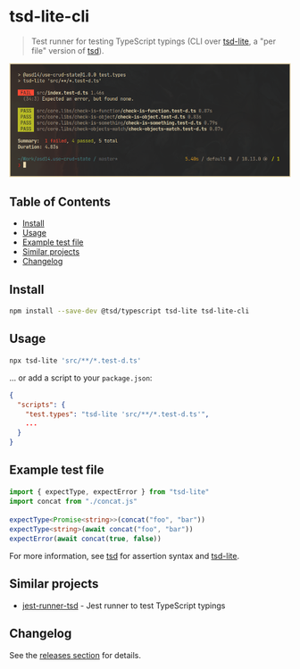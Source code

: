 # tsd-lite-cli

> Test runner for testing TypeScript typings (CLI over
> [tsd-lite][intro_tsd-lite], a "per file" version of [tsd][intro_tsd]).

![tsd-lite-cli demo](docs/demo.png "tsd-lite-cli demo")

[intro_tsd]: https://github.com/SamVerschueren/tsd
[intro_tsd-lite]: https://github.com/mrazauskas/tsd-lite

## Table of Contents

<!-- vim-markdown-toc GFM -->

- [Install](#install)
- [Usage](#usage)
- [Example test file](#example-test-file)
- [Similar projects](#similar-projects)
- [Changelog](#changelog)

<!-- vim-markdown-toc -->

## Install

```sh
npm install --save-dev @tsd/typescript tsd-lite tsd-lite-cli
```

## Usage

```sh
npx tsd-lite 'src/**/*.test-d.ts'
```

... or add a script to your `package.json`:

```json
{
  "scripts": {
    "test.types": "tsd-lite 'src/**/*.test-d.ts'",
    ...
  }
}
```

## Example test file

```typescript
import { expectType, expectError } from "tsd-lite"
import concat from "./concat.js"

expectType<Promise<string>>(concat("foo", "bar"))
expectType<string>(await concat("foo", "bar"))
expectError(await concat(true, false))
```

For more information, see [tsd][example_tsd] for assertion syntax and
[tsd-lite][example_tsd-lite].

[example_tsd]: https://github.com/SamVerschueren/tsd
[example_tsd-lite]: https://github.com/mrazauskas/tsd-lite

## Similar projects

- [jest-runner-tsd][similar_jest-runner-tsd] - Jest runner to test TypeScript
  typings

[similar_jest-runner-tsd]: https://github.com/jest-community/jest-runner-tsd

## Changelog

See the [releases section](https://github.com/asd14-xyz/tsd-lite-cli/releases)
for details.
